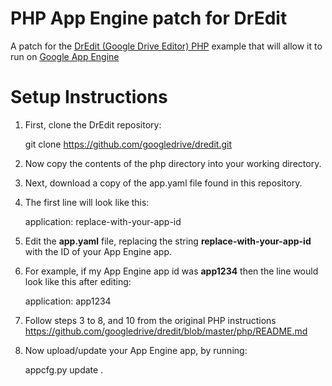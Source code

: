 PHP App Engine patch for DrEdit
===============================

A patch for the [DrEdit (Google Drive Editor) PHP](https://github.com/googledrive/dredit/tree/master/php) example that will allow it to run on [Google App Engine](http://cloud.google.com/appengine)

# Setup Instructions

1. First, clone the DrEdit repository:

    git clone https://github.com/googledrive/dredit.git

1. Now copy the contents of the php directory into your working directory.

1. Next, download a copy of the app.yaml file found in this repository.

1. The first line will look like this:

    application: replace-with-your-app-id

1. Edit the __app.yaml__ file, replacing the string __replace-with-your-app-id__ with the ID of your App Engine app.

1. For example, if my App Engine app id was __app1234__ then the line would look like this after editing:

    application: app1234

1. Follow steps 3 to 8, and 10 from the original PHP instructions https://github.com/googledrive/dredit/blob/master/php/README.md

1. Now upload/update your App Engine app, by running:

    appcfg.py update .
